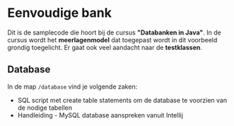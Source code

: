 # Eenvoudige bank
Dit is de samplecode die hoort bij de cursus **"Databanken in Java"**. In de cursus wordt het **meerlagenmodel** dat toegepast wordt in dit voorbeeld grondig toegelicht. Er gaat ook veel aandacht naar de **testklassen**.

## Database
In de map `/database` vind je volgende zaken:
- SQL script met create table statements om de database te voorzien van de nodige tabellen
- Handleiding - MySQL database aanspreken vanuit Intellij



